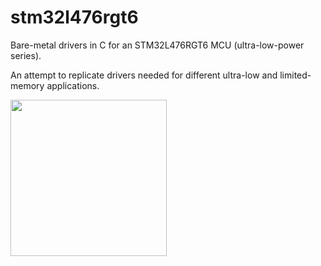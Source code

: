 # stm32l476rgt6
Bare-metal drivers in C for an STM32L476RGT6 MCU (ultra-low-power series).

An attempt to replicate drivers needed for different ultra-low and limited-memory applications.

<img src="https://github.com/user-attachments/assets/cb86b818-838e-4a18-bd8b-7e2797dc7c08" width="250" />
